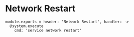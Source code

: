 
# Network Restart

    module.exports = header: 'Network Restart', handler: ->
      @system.execute
        cmd: 'service network restart'
